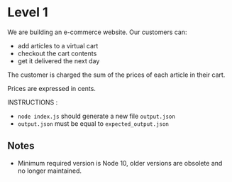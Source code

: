 # Level 1

We are building an e-commerce website. Our customers can:

-   add articles to a virtual cart
-   checkout the cart contents
-   get it delivered the next day

The customer is charged the sum of the prices of each article in their cart.

Prices are expressed in cents.

INSTRUCTIONS :

-   `node index.js` should generate a new file `output.json`
-   `output.json` must be equal to `expected_output.json`

## Notes

-   Minimum required version is Node 10, older versions are obsolete and no longer maintained.
